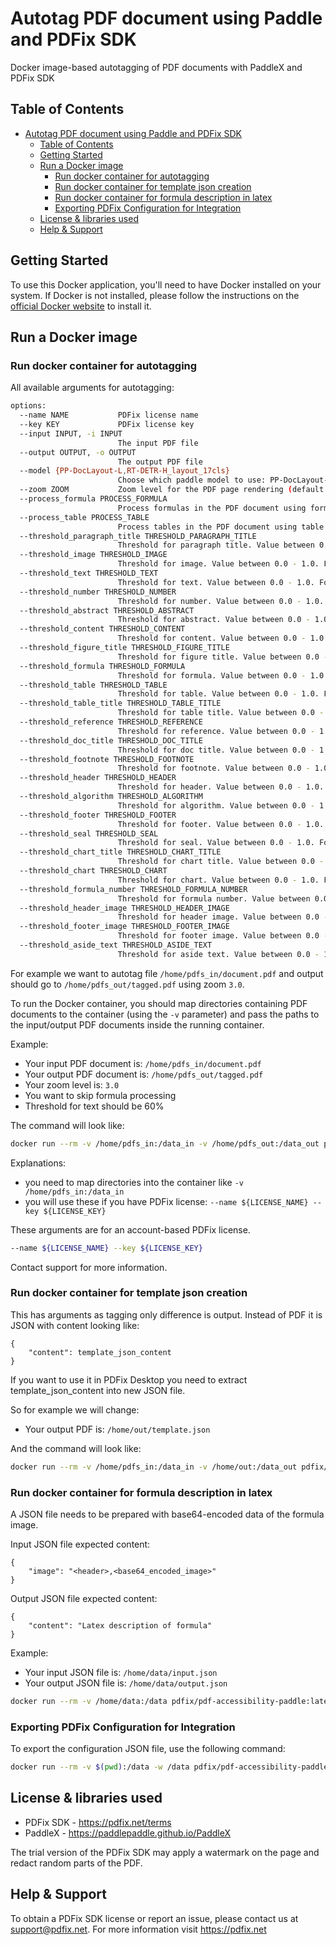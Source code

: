 # Autotag PDF document using Paddle and PDFix SDK

Docker image-based autotagging of PDF documents with PaddleX and PDFix SDK

## Table of Contents

- [Autotag PDF document using Paddle and PDFix SDK](#autotag-paddle)
  - [Table of Contents](#table-of-contents)
  - [Getting Started](#getting-started)
  - [Run a Docker image ](#run-docker-image)
    - [Run docker container for autotagging](#run-docker-container-autotagging)
    - [Run docker container for template json creation](#run-docker-container-template)
    - [Run docker container for formula description in latex](#run-docker-container-formula)
    - [Exporting PDFix Configuration for Integration](#export-config-json-integration)
  - [License \& libraries used](#license)
  - [Help \& Support](#help-support)


## Getting Started

To use this Docker application, you'll need to have Docker installed on your system. If Docker is not installed, please follow the instructions on the [official Docker website](https://docs.docker.com/get-docker/) to install it.

## Run a Docker image

### Run docker container for autotagging
All available arguments for autotagging:

```bash
options:
  --name NAME           PDFix license name
  --key KEY             PDFix license key
  --input INPUT, -i INPUT
                        The input PDF file
  --output OUTPUT, -o OUTPUT
                        The output PDF file
  --model {PP-DocLayout-L,RT-DETR-H_layout_17cls}
                        Choose which paddle model to use: PP-DocLayout-L or RT-DETR-H_layout_17cls
  --zoom ZOOM           Zoom level for the PDF page rendering (default: 2.0)
  --process_formula PROCESS_FORMULA
                        Process formulas in the PDF document using formula model. Default is True.
  --process_table PROCESS_TABLE
                        Process tables in the PDF document using table models. Default is True.
  --threshold_paragraph_title THRESHOLD_PARAGRAPH_TITLE
                        Threshold for paragraph title. Value between 0.0 - 1.0. For -1.0 use model default.
  --threshold_image THRESHOLD_IMAGE
                        Threshold for image. Value between 0.0 - 1.0. For -1.0 use model default.
  --threshold_text THRESHOLD_TEXT
                        Threshold for text. Value between 0.0 - 1.0. For -1.0 use model default.
  --threshold_number THRESHOLD_NUMBER
                        Threshold for number. Value between 0.0 - 1.0. For -1.0 use model default.
  --threshold_abstract THRESHOLD_ABSTRACT
                        Threshold for abstract. Value between 0.0 - 1.0. For -1.0 use model default.
  --threshold_content THRESHOLD_CONTENT
                        Threshold for content. Value between 0.0 - 1.0. For -1.0 use model default.
  --threshold_figure_title THRESHOLD_FIGURE_TITLE
                        Threshold for figure title. Value between 0.0 - 1.0. For -1.0 use model default.
  --threshold_formula THRESHOLD_FORMULA
                        Threshold for formula. Value between 0.0 - 1.0. For -1.0 use model default.
  --threshold_table THRESHOLD_TABLE
                        Threshold for table. Value between 0.0 - 1.0. For -1.0 use model default.
  --threshold_table_title THRESHOLD_TABLE_TITLE
                        Threshold for table title. Value between 0.0 - 1.0. For -1.0 use model default.
  --threshold_reference THRESHOLD_REFERENCE
                        Threshold for reference. Value between 0.0 - 1.0. For -1.0 use model default.
  --threshold_doc_title THRESHOLD_DOC_TITLE
                        Threshold for doc title. Value between 0.0 - 1.0. For -1.0 use model default.
  --threshold_footnote THRESHOLD_FOOTNOTE
                        Threshold for footnote. Value between 0.0 - 1.0. For -1.0 use model default.
  --threshold_header THRESHOLD_HEADER
                        Threshold for header. Value between 0.0 - 1.0. For -1.0 use model default.
  --threshold_algorithm THRESHOLD_ALGORITHM
                        Threshold for algorithm. Value between 0.0 - 1.0. For -1.0 use model default.
  --threshold_footer THRESHOLD_FOOTER
                        Threshold for footer. Value between 0.0 - 1.0. For -1.0 use model default.
  --threshold_seal THRESHOLD_SEAL
                        Threshold for seal. Value between 0.0 - 1.0. For -1.0 use model default.
  --threshold_chart_title THRESHOLD_CHART_TITLE
                        Threshold for chart title. Value between 0.0 - 1.0. For -1.0 use model default.
  --threshold_chart THRESHOLD_CHART
                        Threshold for chart. Value between 0.0 - 1.0. For -1.0 use model default.
  --threshold_formula_number THRESHOLD_FORMULA_NUMBER
                        Threshold for formula number. Value between 0.0 - 1.0. For -1.0 use model default.
  --threshold_header_image THRESHOLD_HEADER_IMAGE
                        Threshold for header image. Value between 0.0 - 1.0. For -1.0 use model default.
  --threshold_footer_image THRESHOLD_FOOTER_IMAGE
                        Threshold for footer image. Value between 0.0 - 1.0. For -1.0 use model default.
  --threshold_aside_text THRESHOLD_ASIDE_TEXT
                        Threshold for aside text. Value between 0.0 - 1.0. For -1.0 use model default.
```

For example we want to autotag file `/home/pdfs_in/document.pdf` and output should go to `/home/pdfs_out/tagged.pdf` using zoom `3.0`.

To run the Docker container, you should map directories containing PDF documents to the container (using the `-v` parameter) and pass the paths to the input/output PDF documents inside the running container.

Example:

- Your input PDF document is: `/home/pdfs_in/document.pdf`
- Your output PDF document is: `/home/pdfs_out/tagged.pdf`
- Your zoom level is: `3.0`
- You want to skip formula processing
- Threshold for text should be 60%

The command will look like:

```bash
docker run --rm -v /home/pdfs_in:/data_in -v /home/pdfs_out:/data_out pdfix/pdf-accessibility-paddle:latest tag --name $LICENSE_NAME --key $LICENSE_KEY -i /data_in/document.pdf -o /data_out/tagged.pdf --zoom 3.0 --process_formula False --threshold_text 0.6
```

Explanations:
- you need to map directories into the container like `-v /home/pdfs_in:/data_in`
- you will use these if you have PDFix license: `--name ${LICENSE_NAME} --key ${LICENSE_KEY}`

These arguments are for an account-based PDFix license.
```bash
--name ${LICENSE_NAME} --key ${LICENSE_KEY}
```
Contact support for more information.

### Run docker container for template json creation
This has arguments as tagging only difference is output. Instead of PDF it is JSON with content looking like:

```
{
    "content": template_json_content
}
```

If you want to use it in PDFix Desktop you need to extract template_json_content into new JSON file.

So for example we will change:

- Your output PDF is: `/home/out/template.json`

And the command will look like:

```bash
docker run --rm -v /home/pdfs_in:/data_in -v /home/out:/data_out pdfix/pdf-accessibility-paddle:latest template -i /data_in/document.pdf -o /data_out/template.json --zoom 3.0 --process_formula False --threshold_text 0.6
```

### Run docker container for formula description in latex
A JSON file needs to be prepared with base64-encoded data of the formula image.

Input JSON file expected content:

```
{
    "image": "<header>,<base64_encoded_image>"
}
```

Output JSON file expected content:

```
{
    "content": "Latex description of formula"
}
```

Example:

- Your input JSON file is: `/home/data/input.json`
- Your output JSON file is: `/home/data/output.json`

```bash
docker run --rm -v /home/data:/data pdfix/pdf-accessibility-paddle:latest formula -i /data/input.json -o /data/output.json
```

### Exporting PDFix Configuration for Integration
To export the configuration JSON file, use the following command:

```bash
docker run --rm -v $(pwd):/data -w /data pdfix/pdf-accessibility-paddle:latest config -o config.json
```

## License & libraries used
- PDFix SDK - https://pdfix.net/terms
- PaddleX - https://paddlepaddle.github.io/PaddleX

The trial version of the PDFix SDK may apply a watermark on the page and redact random parts of the PDF.

## Help & Support
To obtain a PDFix SDK license or report an issue, please contact us at support@pdfix.net.
For more information visit https://pdfix.net

